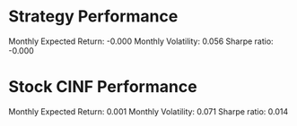 # Strategy Performance
Monthly Expected Return: -0.000
Monthly Volatility: 0.056
Sharpe ratio: -0.000
# Stock CINF Performance
Monthly Expected Return: 0.001
Monthly Volatility: 0.071
Sharpe ratio: 0.014
